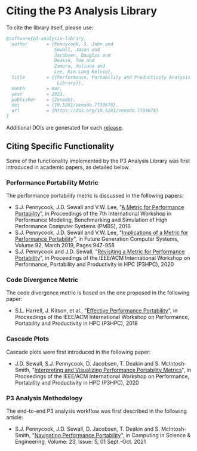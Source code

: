 # Citing the P3 Analysis Library

To cite the library itself, please use:

```bibtex
@software{p3-analysis-library,
  author       = {Pennycook, S. John and
                  Sewall, Jason and
                  Jacobsen, Douglas and
                  Deakin, Tom and
                  Zamora, Yuliana and
                  Lee, Kin Long Kelvin},
  title        = {{Performance, Portability and Productivity Analysis
                   Library}},
  month        = mar,
  year         = 2023,
  publisher    = {Zenodo},
  doi          = {10.5281/zenodo.7733678},
  url          = {https://doi.org/10.5281/zenodo.7733678}
}
```

Additional DOIs are generated for each [release][1].

[1]: https://github.com/P3HPC/p3-analysis-library/releases

## Citing Specific Functionality

Some of the functionality implemented by the P3 Analysis Library
was first introduced in academic papers, as detailed below.

### Performance Portability Metric

The performance portability metric is discussed in the following papers:

- S.J. Pennycook, J.D. Sewall and V.W. Lee, "[A Metric for Performance Portability](https://arxiv.org/abs/1611.07409)", in Proceedings of the 7th International Workshop in Performance Modeling, Benchmarking and Simulation of High Performance Computer Systems (PMBS), 2016
- S.J. Pennycook, J.D. Sewall and V.W. Lee, "[Implications of a Metric for Performance Portability](https://doi.org/10.1016/j.future.2017.08.007)", in Future Generation Computer Systems, Volume 92, March 2019, Pages 947-958
- S.J. Pennycook and J.D. Sewall, "[Revisiting a Metric for Performance Portability](https://doi.org/10.1109/P3HPC54578.2021.00004)", in Proceedings of the IEEE/ACM International Workshop on Performance, Portability and Productivity in HPC (P3HPC), 2020

### Code Divergence Metric

The code divergence metric is based on the one proposed in the following paper:

- S.L. Harrell, J. Kitson, et al., "[Effective Performance Portability](https://doi.org/10.1109/P3HPC.2018.00006)", in Proceedings of the IEEE/ACM International Workshop on Performance, Portability and Productivity in HPC (P3HPC), 2018

### Cascade Plots

Cascade plots were first introduced in the following paper:

- J.D. Sewall, S.J. Pennycook, D. Jacobsen, T. Deakin and S. McIntosh-Smith, "[Interpreting and Visualizing Performance Portability Metrics](https://doi.org/10.1109/P3HPC51967.2020.00007)", in Proceedings of the IEEE/ACM International Workshop on Performance, Portability and Productivity in HPC (P3HPC), 2020

### P3 Analysis Methodology

The end-to-end P3 analysis workflow was first described in the following
article:

- S.J. Pennycook, J.D. Sewall, D. Jacobsen, T. Deakin and S. McIntosh-Smith, "[Navigating Performance Portability](https://doi.org/10.1109/MCSE.2021.3097276)", in Computing in Science & Engineering, Volume: 23, Issue: 5, 01 Sept.-Oct. 2021
